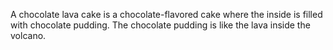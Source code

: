 A chocolate lava cake is a chocolate-flavored cake where the inside is filled with chocolate pudding. The chocolate pudding is like the lava inside the volcano.